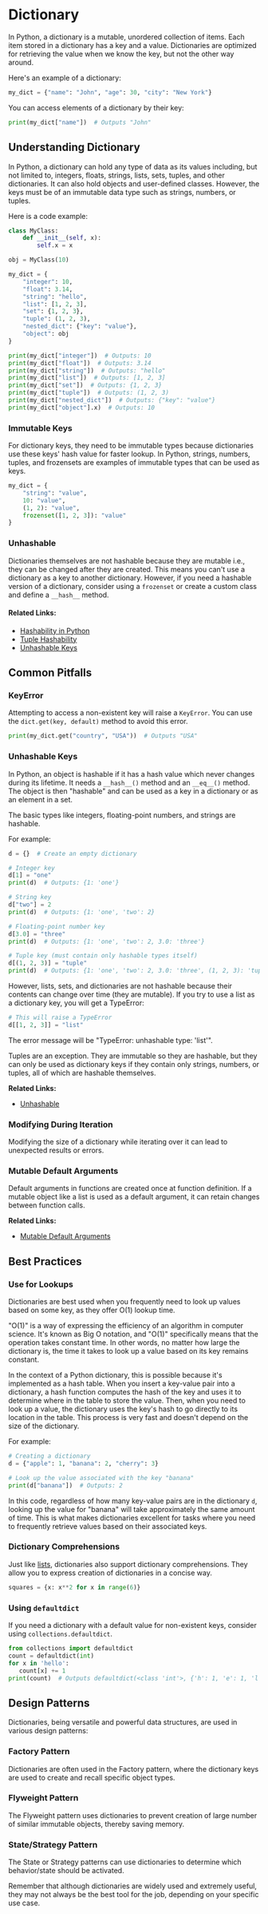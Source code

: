 # Dictionary

In Python, a dictionary is a mutable, unordered collection of items. Each item stored in a dictionary has a key and a value. Dictionaries are optimized for retrieving the value when we know the key, but not the other way around.

Here's an example of a dictionary:

```python title="main.py"
my_dict = {"name": "John", "age": 30, "city": "New York"}
```

You can access elements of a dictionary by their key:

```python title="main.py"
print(my_dict["name"])  # Outputs "John"
```

## Understanding Dictionary

In Python, a dictionary can hold any type of data as its values including, but not limited to, integers, floats, strings, lists, sets, tuples, and other dictionaries. It can also hold objects and user-defined classes. However, the keys must be of an immutable data type such as strings, numbers, or tuples.

Here is a code example:

```python title="main.py"
class MyClass:
    def __init__(self, x):
        self.x = x

obj = MyClass(10)

my_dict = {
    "integer": 10,
    "float": 3.14,
    "string": "hello",
    "list": [1, 2, 3],
    "set": {1, 2, 3},
    "tuple": (1, 2, 3),
    "nested_dict": {"key": "value"},
    "object": obj
}

print(my_dict["integer"])  # Outputs: 10
print(my_dict["float"])  # Outputs: 3.14
print(my_dict["string"])  # Outputs: "hello"
print(my_dict["list"])  # Outputs: [1, 2, 3]
print(my_dict["set"])  # Outputs: {1, 2, 3}
print(my_dict["tuple"])  # Outputs: (1, 2, 3)
print(my_dict["nested_dict"])  # Outputs: {"key": "value"}
print(my_dict["object"].x)  # Outputs: 10
```

### Immutable Keys

For dictionary keys, they need to be immutable types because dictionaries use these keys' hash value for faster lookup. In Python, strings, numbers, tuples, and frozensets are examples of immutable types that can be used as keys.

```python title="main.py"
my_dict = {
    "string": "value",
    10: "value",
    (1, 2): "value",
    frozenset([1, 2, 3]): "value"
}
```

### Unhashable

Dictionaries themselves are not hashable because they are mutable i.e., they can be changed after they are created. This means you can't use a dictionary as a key to another dictionary. However, if you need a hashable version of a dictionary, consider using a `frozenset` or create a custom class and define a `__hash__` method.

#### **Related Links:**

- [Hashability in Python](../data-types#hashability-in-python)
- [Tuple Hashability](./tuple#hashability)
- [Unhashable Keys](./dict#unhashable-keys)

## Common Pitfalls

### KeyError

Attempting to access a non-existent key will raise a `KeyError`. You can use the `dict.get(key, default)` method to avoid this error.

```python title="main.py"
print(my_dict.get("country", "USA"))  # Outputs "USA"
```

### Unhashable Keys

In Python, an object is hashable if it has a hash value which never changes during its lifetime. It needs a `__hash__()` method and an `__eq__()` method. The object is then "hashable" and can be used as a key in a dictionary or as an element in a set.

The basic types like integers, floating-point numbers, and strings are hashable.

For example:

```python title="main.py"
d = {}  # Create an empty dictionary

# Integer key
d[1] = "one"
print(d)  # Outputs: {1: 'one'}

# String key
d["two"] = 2
print(d)  # Outputs: {1: 'one', 'two': 2}

# Floating-point number key
d[3.0] = "three"
print(d)  # Outputs: {1: 'one', 'two': 2, 3.0: 'three'}

# Tuple key (must contain only hashable types itself)
d[(1, 2, 3)] = "tuple"
print(d)  # Outputs: {1: 'one', 'two': 2, 3.0: 'three', (1, 2, 3): 'tuple'}
```

However, lists, sets, and dictionaries are not hashable because their contents can change over time (they are mutable). If you try to use a list as a dictionary key, you will get a TypeError:

```python title="main.py"
# This will raise a TypeError
d[[1, 2, 3]] = "list"
```

The error message will be "TypeError: unhashable type: 'list'".

Tuples are an exception. They are immutable so they are hashable, but they can only be used as dictionary keys if they contain only strings, numbers, or tuples, all of which are hashable themselves.

**Related Links:**

- [Unhashable](./dict#unhashable)

### Modifying During Iteration

Modifying the size of a dictionary while iterating over it can lead to unexpected results or errors.

### Mutable Default Arguments

Default arguments in functions are created once at function definition. If a mutable object like a list is used as a default argument, it can retain changes between function calls.

**Related Links:**

- [Mutable Default Arguments](../variables#mutable-default-argument)

## Best Practices

### Use for Lookups

Dictionaries are best used when you frequently need to look up values based on some key, as they offer O(1) lookup time.

"O(1)" is a way of expressing the efficiency of an algorithm in computer science. It's known as Big O notation, and "O(1)" specifically means that the operation takes constant time. In other words, no matter how large the dictionary is, the time it takes to look up a value based on its key remains constant.

In the context of a Python dictionary, this is possible because it's implemented as a hash table. When you insert a key-value pair into a dictionary, a hash function computes the hash of the key and uses it to determine where in the table to store the value. Then, when you need to look up a value, the dictionary uses the key's hash to go directly to its location in the table. This process is very fast and doesn't depend on the size of the dictionary.

For example:

```python title="main.py"
# Creating a dictionary
d = {"apple": 1, "banana": 2, "cherry": 3}

# Look up the value associated with the key "banana"
print(d["banana"])  # Outputs: 2
```

In this code, regardless of how many key-value pairs are in the dictionary `d`, looking up the value for "banana" will take approximately the same amount of time. This is what makes dictionaries excellent for tasks where you need to frequently retrieve values based on their associated keys.

### Dictionary Comprehensions

Just like [lists](./list#list-comprehensions), dictionaries also support dictionary comprehensions. They allow you to express creation of dictionaries in a concise way.

```python title="main.py"
squares = {x: x**2 for x in range(6)}
```

### Using `defaultdict`

If you need a dictionary with a default value for non-existent keys, consider using `collections.defaultdict`.

```python title="main.py"
from collections import defaultdict
count = defaultdict(int)
for x in 'hello':
   count[x] += 1
print(count)  # Outputs defaultdict(<class 'int'>, {'h': 1, 'e': 1, 'l': 2, 'o': 1})
```

## Design Patterns

Dictionaries, being versatile and powerful data structures, are used in various design patterns:

### Factory Pattern

 Dictionaries are often used in the Factory pattern, where the dictionary keys are used to create and recall specific object types.

### Flyweight Pattern

The Flyweight pattern uses dictionaries to prevent creation of large number of similar immutable objects, thereby saving memory.

### State/Strategy Pattern

The State or Strategy patterns can use dictionaries to determine which behavior/state should be activated.

Remember that although dictionaries are widely used and extremely useful, they may not always be the best tool for the job, depending on your specific use case.
